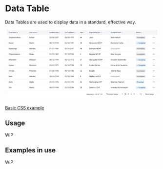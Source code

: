 # Data Table
Data Tables are used to display data in a standard, effective way.

![](../images/table.jpg)


[Basic CSS example](https://codepen.io/j_cpr/pen/ROozMB)

## Usage
WIP

## Examples in use
WIP
